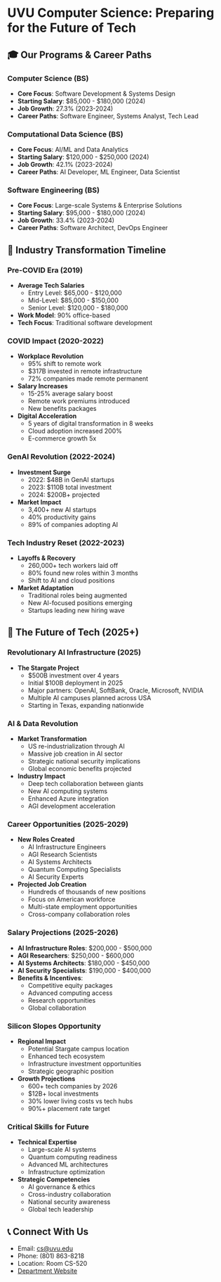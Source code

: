 # UVU Computer Science: Preparing for the Future of Tech

## 🎓 Our Programs & Career Paths

### Computer Science (BS)
- **Core Focus**: Software Development & Systems Design
- **Starting Salary**: $85,000 - $180,000 (2024)
- **Job Growth**: 27.3% (2023-2024)
- **Career Paths**: Software Engineer, Systems Analyst, Tech Lead

### Computational Data Science (BS)
- **Core Focus**: AI/ML and Data Analytics
- **Starting Salary**: $120,000 - $250,000 (2024)
- **Job Growth**: 42.1% (2023-2024)
- **Career Paths**: AI Developer, ML Engineer, Data Scientist

### Software Engineering (BS)
- **Core Focus**: Large-scale Systems & Enterprise Solutions
- **Starting Salary**: $95,000 - $180,000 (2024)
- **Job Growth**: 33.4% (2023-2024)
- **Career Paths**: Software Architect, DevOps Engineer

## 💼 Industry Transformation Timeline

### Pre-COVID Era (2019)
- **Average Tech Salaries**
  - Entry Level: $65,000 - $120,000
  - Mid-Level: $85,000 - $150,000
  - Senior Level: $120,000 - $180,000
- **Work Model**: 90% office-based
- **Tech Focus**: Traditional software development

### COVID Impact (2020-2022)
- **Workplace Revolution**
  - 95% shift to remote work
  - $317B invested in remote infrastructure
  - 72% companies made remote permanent
- **Salary Increases**
  - 15-25% average salary boost
  - Remote work premiums introduced
  - New benefits packages
- **Digital Acceleration**
  - 5 years of digital transformation in 8 weeks
  - Cloud adoption increased 200%
  - E-commerce growth 5x

### GenAI Revolution (2022-2024)
- **Investment Surge**
  - 2022: $48B in GenAI startups
  - 2023: $110B total investment
  - 2024: $200B+ projected
- **Market Impact**
  - 3,400+ new AI startups
  - 40% productivity gains
  - 89% of companies adopting AI

### Tech Industry Reset (2022-2023)
- **Layoffs & Recovery**
  - 260,000+ tech workers laid off
  - 80% found new roles within 3 months
  - Shift to AI and cloud positions
- **Market Adaptation**
  - Traditional roles being augmented
  - New AI-focused positions emerging
  - Startups leading new hiring wave

## 🚀 The Future of Tech (2025+)

### Revolutionary AI Infrastructure (2025)
- **The Stargate Project**
  - $500B investment over 4 years
  - Initial $100B deployment in 2025
  - Major partners: OpenAI, SoftBank, Oracle, Microsoft, NVIDIA
  - Multiple AI campuses planned across USA
  - Starting in Texas, expanding nationwide

### AI & Data Revolution
- **Market Transformation**
  - US re-industrialization through AI
  - Massive job creation in AI sector
  - Strategic national security implications
  - Global economic benefits projected
- **Industry Impact**
  - Deep tech collaboration between giants
  - New AI computing systems
  - Enhanced Azure integration
  - AGI development acceleration

### Career Opportunities (2025-2029)
- **New Roles Created**
  - AI Infrastructure Engineers
  - AGI Research Scientists
  - AI Systems Architects
  - Quantum Computing Specialists
  - AI Security Experts
- **Projected Job Creation**
  - Hundreds of thousands of new positions
  - Focus on American workforce
  - Multi-state employment opportunities
  - Cross-company collaboration roles

### Salary Projections (2025-2026)
- **AI Infrastructure Roles**: $200,000 - $500,000
- **AGI Researchers**: $250,000 - $600,000
- **AI Systems Architects**: $180,000 - $450,000
- **AI Security Specialists**: $190,000 - $400,000
- **Benefits & Incentives**:
  - Competitive equity packages
  - Advanced computing access
  - Research opportunities
  - Global collaboration

### Silicon Slopes Opportunity
- **Regional Impact**
  - Potential Stargate campus location
  - Enhanced tech ecosystem
  - Infrastructure investment opportunities
  - Strategic geographic position
- **Growth Projections**
  - 600+ tech companies by 2026
  - $12B+ local investments
  - 30% lower living costs vs tech hubs
  - 90%+ placement rate target

### Critical Skills for Future
- **Technical Expertise**
  - Large-scale AI systems
  - Quantum computing readiness
  - Advanced ML architectures
  - Infrastructure optimization
- **Strategic Competencies**
  - AI governance & ethics
  - Cross-industry collaboration
  - National security awareness
  - Global tech leadership

## 📞 Connect With Us
- Email: [cs@uvu.edu](mailto:cs@uvu.edu)
- Phone: (801) 863-8218
- Location: Room CS-520
- [Department Website](https://www.uvu.edu/cs)
